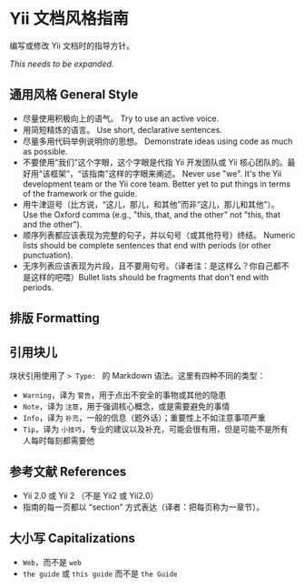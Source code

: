 # Yii 文档风格指南

编写或修改 Yii 文档时的指导方针。

*This needs to be expanded.*

## 通用风格 General Style

* 尽量使用积极向上的语气。 Try to use an active voice.
* 用简短精炼的语言。 Use short, declarative sentences.
* 尽量多用代码举例说明你的思想。 Demonstrate ideas using code as much as possible.
* 不要使用“我们”这个字眼，这个字眼是代指 Yii 开发团队或 Yii 核心团队的。最好用“该框架”，“该指南”这样的字眼来阐述。 Never use "we". It's the Yii development team or the Yii core team. Better yet to put things in terms of the framework or the guide.
* 用牛津逗号（比方说，“这儿，那儿，和其他”而非“这儿，那儿和其他”）。 Use the Oxford comma (e.g., "this, that, and the other" not "this, that and the other").
* 顺序列表都应该表现为完整的句子，并以句号（或其他符号）终结。 Numeric lists should be complete sentences that end with periods (or other punctuation).
* 无序列表应该表现为片段，且不要用句号。（译者注：是这样么？你自己都不是这样的吧喂）Bullet lists should be fragments that don't end with periods.

## 排版 Formatting

## 引用块儿

 块状引用使用了 `> Type: ` 的 Markdown 语法。这里有四种不同的类型：

 * `Warning`，译为 `警告`，用于点出不安全的事物或其他的隐患
 * `Note`，译为 `注意`，用于强调核心概念，或是需要避免的事情
 * `Info`，译为 `补充`，一般的信息（题外话）；重要性上不如注意事项严重
 * `Tip`，译为 `小技巧`，专业的建议以及补充，可能会很有用，但是可能不是所有人每时每刻都需要他

## 参考文献 References

* Yii 2.0 或 Yii 2 （不是 Yii2 或 Yii2.0）
* 指南的每一页都以 “section” 方式表达（译者：把每页称为一章节）。

## 大小写 Capitalizations

* `Web`，而不是 `web`
* `the guide` 或 `this guide` 而不是 `the Guide`